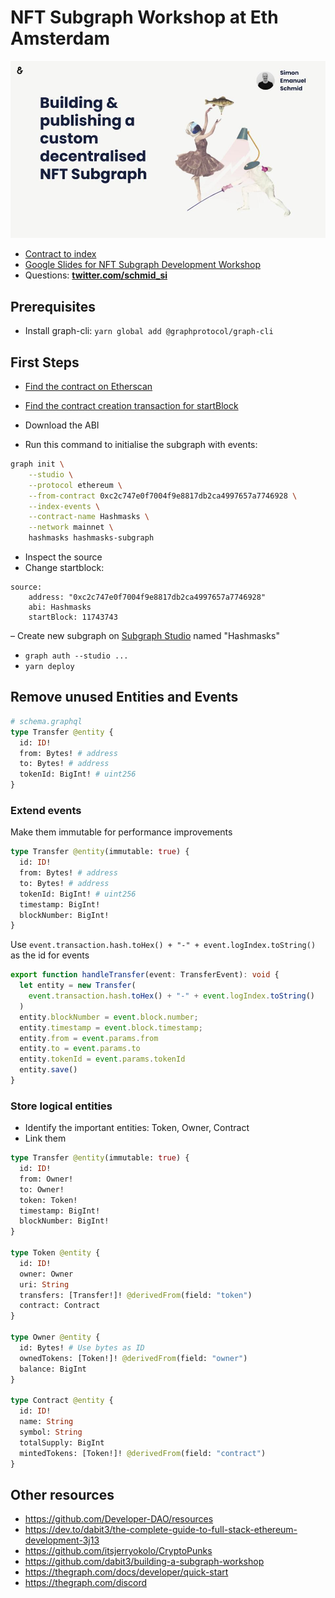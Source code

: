 # NFT Subgraph Workshop at Eth Amsterdam

[![Top Slide](./slide2.jpg)](https://docs.google.com/presentation/d/1YD4-AdttpNgO3wlgd_RnoimM8lbPCz88ZsZW4x-KIHg/edit?usp=sharing)

- [Contract to index](https://etherscan.io/address/0xc2c747e0f7004f9e8817db2ca4997657a7746928)
- [Google Slides for NFT Subgraph Development Workshop](https://docs.google.com/presentation/d/1_bL8dkqo-hnKnBBalKIATmyb7oePce9h8yAk-7vWHAg/edit?usp=sharing)
- Questions: **[twitter.com/schmid_si](https://twitter.com/schmid_si)**

## Prerequisites

- Install graph-cli: `yarn global add @graphprotocol/graph-cli`

## First Steps

- [Find the contract on Etherscan](https://etherscan.io/address/0xc2c747e0f7004f9e8817db2ca4997657a7746928)
- [Find the contract creation transaction for startBlock](https://etherscan.io/tx/0xe9e60dc12e1a7bc545aa497bc494f5f54ce81da06de4f6fef50459816218e66b)
- Download the ABI


- Run this command to initialise the subgraph with events:

```bash
graph init \
    --studio \
    --protocol ethereum \
    --from-contract 0xc2c747e0f7004f9e8817db2ca4997657a7746928 \
    --index-events \
    --contract-name Hashmasks \
    --network mainnet \
    hashmasks hashmasks-subgraph
```

- Inspect the source
- Change startblock:
```
source:
    address: "0xc2c747e0f7004f9e8817db2ca4997657a7746928"
    abi: Hashmasks
    startBlock: 11743743
```
– Create new subgraph on [Subgraph Studio](https://thegraph.com/studio/) named "Hashmasks"
- `graph auth --studio ...`
- `yarn deploy`

## Remove unused Entities and Events

```graphql
# schema.graphql
type Transfer @entity {
  id: ID!
  from: Bytes! # address
  to: Bytes! # address
  tokenId: BigInt! # uint256
}
```

### Extend events

Make them immutable for performance improvements

```graphql
type Transfer @entity(immutable: true) {
  id: ID!
  from: Bytes! # address
  to: Bytes! # address
  tokenId: BigInt! # uint256
  timestamp: BigInt!
  blockNumber: BigInt!
}
```

Use `event.transaction.hash.toHex() + "-" + event.logIndex.toString()` as the id for events
```typescript
export function handleTransfer(event: TransferEvent): void {
  let entity = new Transfer(
    event.transaction.hash.toHex() + "-" + event.logIndex.toString()
  )
  entity.blockNumber = event.block.number;
  entity.timestamp = event.block.timestamp;
  entity.from = event.params.from
  entity.to = event.params.to
  entity.tokenId = event.params.tokenId
  entity.save()
}
```

### Store logical entities

- Identify the important entities: Token, Owner, Contract
- Link them

```graphql
type Transfer @entity(immutable: true) {
  id: ID!
  from: Owner!
  to: Owner!
  token: Token!
  timestamp: BigInt!
  blockNumber: BigInt!
}

type Token @entity {
  id: ID!
  owner: Owner
  uri: String
  transfers: [Transfer!]! @derivedFrom(field: "token")
  contract: Contract
}

type Owner @entity {
  id: Bytes! # Use bytes as ID
  ownedTokens: [Token!]! @derivedFrom(field: "owner")
  balance: BigInt
}

type Contract @entity {
  id: ID!
  name: String
  symbol: String
  totalSupply: BigInt
  mintedTokens: [Token!]! @derivedFrom(field: "contract")
}
```




## Other resources

- https://github.com/Developer-DAO/resources
- https://dev.to/dabit3/the-complete-guide-to-full-stack-ethereum-development-3j13
- https://github.com/itsjerryokolo/CryptoPunks
- https://github.com/dabit3/building-a-subgraph-workshop
- https://thegraph.com/docs/developer/quick-start
- https://thegraph.com/discord
